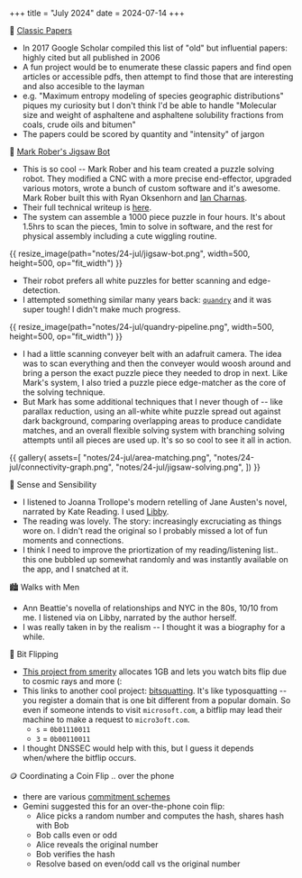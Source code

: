 +++
title = "July 2024"
date = 2024-07-14
+++

:paperclip: [Classic Papers](https://scholar.googleblog.com/2017/06/classic-papers-articles-that-have-stood.html)
- In 2017 Google Scholar compiled this list of "old" but influential papers:
highly cited but all published in 2006
- A fun project would be to enumerate these classic papers and find open articles or accessible pdfs,
then attempt to find those that are interesting and also accesible to the layman
- e.g. "Maximum entropy modeling of species geographic distributions"
piques my curiosity
but I don't think I'd be able to handle
"Molecular size and weight of asphaltene and asphaltene solubility fractions from coals, crude oils and bitumen"
- The papers could be scored by quantity and "intensity" of jargon

:robot: [Mark Rober's Jigsaw Bot](https://www.youtube.com/watch?v=Sqr-PdVYhY4)
- This is so cool -- Mark Rober and his team created a puzzle solving robot.
They modified a CNC with a more precise end-effector, upgraded various motors, wrote a bunch of custom software and it's awesome.
Mark Rober built this with Ryan Oksenhorn and [Ian Charnas](https://www.iancharnas.com/). 
- Their full technical writeup is [here](https://cdn.shopify.com/s/files/1/0634/1535/3575/files/Puzzle_Robot_-_Technical_Writeup-compressed.pdf).
- The system can assemble a 1000 piece puzzle in four hours.
It's about 1.5hrs to scan the pieces, 1min to solve in software,
and the rest for physical assembly including a cute wiggling routine.

{{ resize_image(path="notes/24-jul/jigsaw-bot.png", width=500, height=500, op="fit_width") }}

- Their robot prefers all white puzzles for better scanning and edge-detection.
- I attempted something similar many years back: [`quandry`](https://github.com/yosemitebandit/quandry)
and it was super tough! I didn't make much progress.

{{ resize_image(path="notes/24-jul/quandry-pipeline.png", width=500, height=500, op="fit_width") }}

- I had a little scanning conveyer belt with an adafruit camera.
The idea was to scan everything
and then the conveyer would woosh around and bring a person the exact puzzle piece they needed to drop in next.
Like Mark's system, I also tried a puzzle piece edge-matcher as the core of the solving technique.
- But Mark has some additional techniques that I never though of -- 
like parallax reduction,
using an all-white white puzzle spread out against dark background,
comparing overlapping areas to produce candidate matches,
and an overall flexible solving system with branching solving attempts until all pieces are used up.
It's so so cool to see it all in action.

{{ gallery(
  assets=[
    "notes/24-jul/area-matching.png",
    "notes/24-jul/connectivity-graph.png",
    "notes/24-jul/jigsaw-solving.png",
  ])
}}


:book: Sense and Sensibility
- I listened to Joanna Trollope's modern retelling of Jane Austen's novel,
narrated by Kate Reading.
I used [Libby](https://libbyapp.com).
- The reading was lovely.
The story: increasingly excruciating as things wore on.
I didn't read the original so I probably missed a lot of fun moments and connections.
- I think I need to improve the priortization of my reading/listening list..
this one bubbled up somewhat randomly and was instantly available on the app, and I snatched at it.


:cityscape: Walks with Men
- Ann Beattie's novella of relationships and NYC in the 80s, 10/10 from me.
I listened via on Libby, narrated by the author herself.
- I was really taken in by the realism -- I thought it was a biography for a while.


:dizzy: Bit Flipping
- [This project from smerity](https://github.com/Smerity/bitflipped)
allocates 1GB and lets you watch bits flip due to cosmic rays and more (:
- This links to another cool project: [bitsquatting](http://dinaburg.org/bitsquatting.html).
It's like typosquatting -- you register a domain that is one bit different from a popular domain.
So even if someone intends to visit `microsoft.com`,
a bitflip may lead their machine to make a request to `micro3oft.com`.
  - `s` = `0b01110011`
  - `3` = `0b00110011`
- I thought DNSSEC would help with this, but I guess it depends when/where the bitflip occurs.


:coin: Coordinating a Coin Flip .. over the phone
- there are various [commitment schemes](https://en.wikipedia.org/wiki/Commitment_scheme)
- Gemini suggested this for an over-the-phone coin flip:
  - Alice picks a random number and computes the hash, shares hash with Bob
  - Bob calls even or odd
  - Alice reveals the original number
  - Bob verifies the hash
  - Resolve based on even/odd call vs the original number

